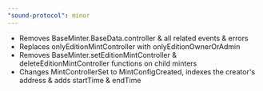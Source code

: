 ```yaml
---
"sound-protocol": minor
---
```


-   Removes BaseMinter.BaseData.controller & all related events & errors
-   Replaces onlyEditionMintController with onlyEditionOwnerOrAdmin
-   Removes BaseMinter.setEditionMintController & deleteEditionMintController functions on child minters
-   Changes MintControllerSet to MintConfigCreated, indexes the creator's address & adds startTime & endTime
